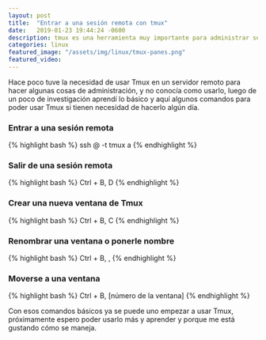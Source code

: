 ```yaml
---
layout: post
title:  "Entrar a una sesión remota con tmux"
date:   2019-01-23 19:44:24 -0600
description: tmux es una herramienta muy importante para administrar servidores.
categories: linux
featured_image: "/assets/img/linux/tmux-panes.png"
featured_video:
---
```


Hace poco tuve la necesidad de usar Tmux en un servidor remoto para hacer algunas cosas de administración, y no 
conocía como usarlo, luego de un poco de investigación aprendí lo básico y aquí algunos comandos para poder usar 
Tmux si tienen necesidad de hacerlo algún día.

### Entrar a una sesión remota

{% highlight bash %}
ssh <username>@<hostname> -t tmux a
{% endhighlight %}

### Salir de una sesión remota

{% highlight bash %}
Ctrl + B, D
{% endhighlight %}

### Crear una nueva ventana de Tmux

{% highlight bash %}
Ctrl + B, C
{% endhighlight %}

### Renombrar una ventana o ponerle nombre

{% highlight bash %}
Ctrl + B, ,
{% endhighlight %}

### Moverse a una ventana

{% highlight bash %}
Ctrl + B, [número de la ventana]
{% endhighlight %}

Con esos comandos básicos ya se puede uno empezar a usar Tmux, próximamente espero poder usarlo más y aprender y 
porque me está gustando cómo se maneja.